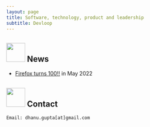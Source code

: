 ```yaml
---
layout: page
title: Software, technology, product and leadership
subtitle: Devloop
---
```


## <img src="../img/news.png" height="50px"> News
- [Firefox turns 100!!](https://techcrunch.com/2022/05/03/a-diminished-firefox-turns-100/) in May 2022


## <img src="../img/contact.png" height="50px"> Contact

```
Email: dhanu.gupta[at]gmail.com
```
